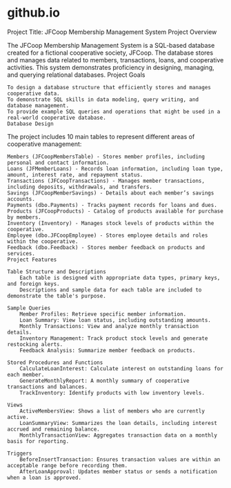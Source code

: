 # github.io
Project Title: JFCoop Membership Management System
Project Overview

The JFCoop Membership Management System is a SQL-based database created for a fictional cooperative society, JFCoop. The database stores and manages data related to members, transactions, loans, and cooperative activities. This system demonstrates proficiency in designing, managing, and querying relational databases.
Project Goals

    To design a database structure that efficiently stores and manages cooperative data.
    To demonstrate SQL skills in data modeling, query writing, and database management.
    To provide example SQL queries and operations that might be used in a real-world cooperative database.
    Database Design

The project includes 10 main tables to represent different areas of cooperative management:

    Members (JFCoopMembersTable) - Stores member profiles, including personal and contact information.
    Loans (JFMemberLoans) - Records loan information, including loan type, amount, interest rate, and repayment status.
    Transactions (JFCoopTransactions) - Manages member transactions, including deposits, withdrawals, and transfers.
    Savings (JFCoopMemberSavings) - Details about each member’s savings accounts.
    Payments (dbo.Payments) - Tracks payment records for loans and dues.
    Products (JFCoopProducts) - Catalog of products available for purchase by members.
    Inventory (Inventory) - Manages stock levels of products within the cooperative.
    Employee (dbo.JFCoopEmployee) - Stores employee details and roles within the cooperative.
    Feedback (dbo.Feedback) - Stores member feedback on products and services.
    Project Features

    Table Structure and Descriptions
        Each table is designed with appropriate data types, primary keys, and foreign keys.
        Descriptions and sample data for each table are included to demonstrate the table's purpose.

    Sample Queries
        Member Profiles: Retrieve specific member information.
        Loan Summary: View loan status, including outstanding amounts.
        Monthly Transactions: View and analyze monthly transaction details.
        Inventory Management: Track product stock levels and generate restocking alerts.
        Feedback Analysis: Summarize member feedback on products.

    Stored Procedures and Functions
        CalculateLoanInterest: Calculate interest on outstanding loans for each member.
        GenerateMonthlyReport: A monthly summary of cooperative transactions and balances.
        TrackInventory: Identify products with low inventory levels.

    Views
        ActiveMembersView: Shows a list of members who are currently active.
        LoanSummaryView: Summarizes the loan details, including interest accrued and remaining balance.
        MonthlyTransactionView: Aggregates transaction data on a monthly basis for reporting.

    Triggers
        BeforeInsertTransaction: Ensures transaction values are within an acceptable range before recording them.
        AfterLoanApproval: Updates member status or sends a notification when a loan is approved.
